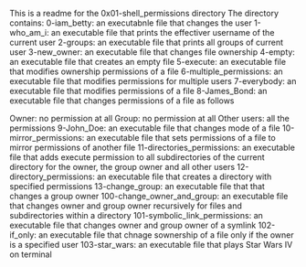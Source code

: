 This is a readme for the 0x01-shell_permissions directory The directory contains: 0-iam_betty: an executabnle file that changes the user 1-who_am_i: an executable file that prints the effectiver username of the current user 2-groups: an executable file that prints all groups of current user 3-new_owner: an executable file that changes file ownership 4-empty: an executable file that creates an empty file 5-execute: an executable file that modifies ownership permissions of a file 6-multiple_permissions: an executable file that modifies permissions for multiple users 7-everybody: an executable file that modifies permissions of a file 8-James_Bond: an executable file that changes permissions of a file as follows

Owner: no permission at all
Group: no permission at all
Other users: all the permissions
9-John_Doe: an executable file that changes mode of a file 10-mirror_permissions: an executable file that sets permissions of a file to mirror permissions of another file 11-directories_permissions: an executable file that adds execute permission to all subdirectories of the current directory for the owner, the group owner and all other users 12-directory_permissions: an executable file that creates a directory with specified permissions 13-change_group: an executable file that that changes a group owner 100-change_owner_and_group: an executable file that changes owner and group owner recursively for files and subdirectories within a directory 101-symbolic_link_permissions: an executable file that changes owner and group owner of a symlink 102-if_only: an executable file that chnage sownership of a file only if the owner is a specified user 103-star_wars: an executable file that plays Star Wars IV on terminal